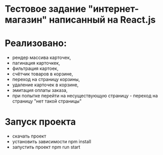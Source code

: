 # Тестовое задание "интернет-магазин" написанный на React.js

# Реализовано:

- рендер массива карточек,
- пагинация карточкек,
- фильтрация картоек,
- счётчик товаров в корзине,
- переход на страницу корзины,
- удаление карточек в корзине,
- эмитация оплаты заказа,
- при попытке перейти на несуществующую страницу - переход на страницу "нет такой страницы"

# Запуск проекта

- скачать проект
- установить зависимости npm install
- запустить проект npm run start
